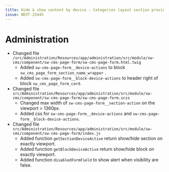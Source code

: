 ```yaml
---
title: Hide & show content by device - Categories layout section preview
issue: NEXT-23445
---
```

# Administration
* Changed file `/src/Administration/Resources/app/administration/src/module/sw-cms/component/sw-cms-page-form/sw-cms-page-form.html.twig`
  * Added `sw-cms-page-form__device-actions` to block `sw_cms_page_form_section_name_wrapper` .
  * Added `sw-cms-page-form__block-device-actions` to header right of block `sw_cms_page_form_card`.
* Changed file `src/Administration/Resources/app/administration/src/module/sw-cms/component/sw-cms-page-form/sw-cms-page-form.scss`
  * Changed max width of `sw-cms-page-form__section-action` on the viewport > 1360px.
  * Added css for `sw-cms-page-form__device-actions` and `sw-cms-page-form__block-device-actions`.
* Changed  file `src/Administration/Resources/app/administration/src/module/sw-cms/component/sw-cms-page-form/index.js`
  * Added function `getSectionDeviceActive` return show/hide section on exactly viewport.
  * Added function `getBlockDeviceActive` return show/hide block on exactly viewport.
  * Added function `disabledFormField` to show alert when visibility are false.

